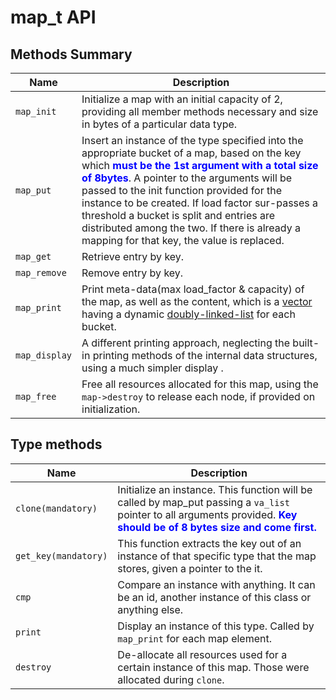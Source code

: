 # map_t API

## Methods Summary

| Name          | Description                                                                                                                      |
|---------------|----------------------------------------------------------------------------------------------------------------------------------|
| `map_init`    | Initialize a map with an initial capacity of 2, providing all member methods necessary and size in bytes of a particular data type.|
| `map_put`     | Insert an instance of the type specified into the appropriate bucket of a map, based on the key which <span style="font-weight: bold;color: blue;">must be the 1st argument with a total size of 8bytes</span>. A pointer to the arguments will be passed to the init function provided for the instance to be created. If load factor sur-passes a threshold a bucket is split and entries are distributed among the two. If there is already a mapping for that key, the value is replaced.|
| `map_get`     | Retrieve entry by key.            |
| `map_remove`  | Remove entry by key.      |
| `map_print`   | Print meta-data(max load_factor & capacity) of the map, as well as the content, which is a [vector](../vector_t/README.md) having a dynamic [doubly-linked-list](../list_t/README.md) for each bucket.|
| `map_display` | A different printing approach, neglecting the built-in printing methods of the internal data structures, using a much simpler display   .|
| `map_free`    | Free all resources allocated for this map, using the `map->destroy` to release each node, if provided on initialization. |

## Type methods

| Name              | Description                                                                                                           |
|------------------ |-----------------------------------------------------------------------------------------------------------------------|
| `clone(mandatory)`| Initialize an instance. This function will be called by map_put passing a `va_list` pointer to all arguments provided. <span style="font-weight: bold;color: blue;">Key should be of 8 bytes size and come first.</span>|
| `get_key(mandatory)`| This function extracts the key out of an instance of that specific type that the map stores, given a pointer to the it. |
| `cmp`             | Compare an instance with anything. It can be an id, another instance of this class or anything else.                          |
| `print`           | Display an instance of this type. Called by `map_print` for each map element.                                           |
| `destroy`         | De-allocate all resources used for a certain instance of this map. Those were allocated during `clone`.                |
